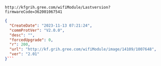 `http://kfgrih.gree.com/wifiModule/Lastversion?firmwareCode=362001067541`

```json
{
  "CreateDate": "2023-11-13 07:21:24",
  "commProtVer": "V2.0.0",
  "desc": "",
  "forcedUpgrade": 0,
  "r": 200,
  "url": "http://kf.grih.gree.com/wifiModule/image/14109/1007648",
  "ver": "2.01"
}```